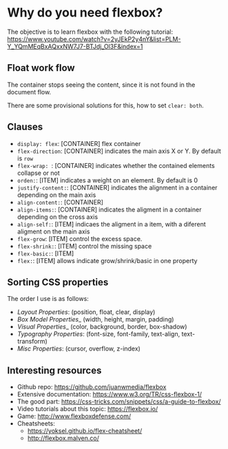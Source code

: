 # Why do you need flexbox?

The objective is to learn flexbox with the following tutorial: https://www.youtube.com/watch?v=2yJEkP2y4nY&list=PLM-Y_YQmMEqBxAQxxNW7J7-BTJdj_Ol3F&index=1

## Float work flow

The container stops seeing the content, since it is not found in the document flow.

There are some provisional solutions for this, how to set ``` clear: both ```.


## Clauses

* ```display: flex```: [CONTAINER] flex container
* ```flex-direction```: [CONTAINER] indicates the main axis X or Y. By default is ```row```
* ```flex-wrap: ```: [CONTAINER] indicates whether the contained elements collapse or not
* ```orden:```: [ITEM] indicates a weight on an element. By default is 0
* ```justify-content:```: [CONTAINER] indicates the alignment in a container depending on the main axis
* ```align-content:```: [CONTAINER]
* ```align-items:```: [CONTAINER] indicates the aligment in a container depending on the cross axis
* ```align-self:```: [ITEM] indicaes the aligment in a item, with a diferent aligment on the main axis
* ```flex-grow```: [ITEM] control the excess space.
* ```flex-shrink:```: [ITEM] control the missing space
* ```flex-basic:```: [ITEM]
* ```flex:```: [ITEM] allows indicate grow/shrink/basic in one property


## Sorting CSS properties

The order I use is as follows: 

* _Layout Properties_: (position, float, clear, display)
* _Box Model Properties__ (width, height, margin, padding)
* _Visual Properties__ (color, background, border, box-shadow)
* _Typography Properties_: (font-size, font-family, text-align, text-transform)
* _Misc Properties_: (cursor, overflow, z-index)

## Interesting resources
* Github repo: https://github.com/juanwmedia/flexbox
* Extensive documentation: https://www.w3.org/TR/css-flexbox-1/
* The good part: https://css-tricks.com/snippets/css/a-guide-to-flexbox/
* Video tutorials about this topic: https://flexbox.io/
* Game: http://www.flexboxdefense.com/
* Cheatsheets:
    * https://yoksel.github.io/flex-cheatsheet/
    * http://flexbox.malven.co/
